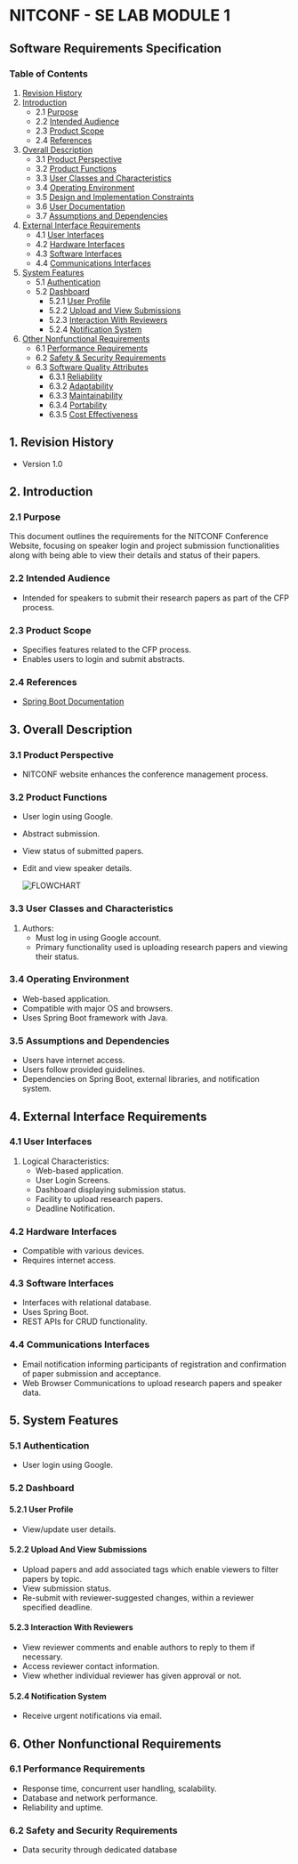 # NITCONF - SE LAB MODULE 1

## Software Requirements Specification

### Table of Contents
1. [Revision History](#1-revision-history)
2. [Introduction](#2-introduction)
   - 2.1 [Purpose](#21-purpose)
   - 2.2 [Intended Audience](#22-intended-audience)
   - 2.3 [Product Scope](#23-product-scope)
   - 2.4 [References](#24-references)
3. [Overall Description](#3-overall-description)
   - 3.1 [Product Perspective](#31-product-perspective)
   - 3.2 [Product Functions](#32-product-functions)
   - 3.3 [User Classes and Characteristics](#33-user-classes-and-characteristics)
   - 3.4 [Operating Environment](#34-operating-environment)
   - 3.5 [Design and Implementation Constraints](#35-design-and-implementation-constraints)
   - 3.6 [User Documentation](#36-user-documentation)
   - 3.7 [Assumptions and Dependencies](#37-assumptions-and-dependencies)
4. [External Interface Requirements](#4-external-interface-requirements)
   - 4.1 [User Interfaces](#41-user-interfaces)
   - 4.2 [Hardware Interfaces](#42-hardware-interfaces)
   - 4.3 [Software Interfaces](#43-software-interfaces)
   - 4.4 [Communications Interfaces](#44-communications-interfaces)
5. [System Features](#5-system-features)
   - 5.1 [Authentication](#51-authentication)
   - 5.2 [Dashboard](#52-dashboard)
      - 5.2.1 [User Profile](#521-user-profile)
      - 5.2.2 [Upload and View Submissions](#522-upload-and-view-submissions)
      - 5.2.3 [Interaction With Reviewers](#523-interaction-with-reviewers)
      - 5.2.4 [Notification System](#524-notification-system)
6. [Other Nonfunctional Requirements](#6-other-nonfunctional-requirements)
   - 6.1 [Performance Requirements](#61-performance-requirements)
   - 6.2 [Safety & Security Requirements](#62-safety-and-security-requirements)
   - 6.3 [Software Quality Attributes](#63-software-quality-attributes)
      - 6.3.1 [Reliability](#631-reliability)
      - 6.3.2 [Adaptability](#632-adaptability)
      - 6.3.3 [Maintainability](#633-maintainability)
      - 6.3.4 [Portability](#634-portability)
      - 6.3.5 [Cost Effectiveness](#635-cost-effectiveness)

## 1. Revision History
- Version 1.0 

## 2. Introduction
### 2.1 Purpose
This document outlines the requirements for the NITCONF Conference Website, focusing on speaker login and project submission functionalities along with being able to view their details and status of their papers.

### 2.2 Intended Audience
- Intended for speakers to submit their research papers as part of the CFP process.

### 2.3 Product Scope
- Specifies features related to the CFP process.
- Enables users to login and submit abstracts.

### 2.4 References
- [Spring Boot Documentation](https://spring.io/)

## 3. Overall Description
### 3.1 Product Perspective
- NITCONF website enhances the conference management process.

### 3.2 Product Functions
- User login using Google.
- Abstract submission.
- View status of submitted papers.
- Edit and view speaker details.

  ![FLOWCHART](https://github.com/mikasajaeger19/SE_LAB_Team8_NITCONF/blob/main/docs/flow_chart.png?raw=true)

### 3.3 User Classes and Characteristics
1. Authors:
   - Must log in using Google account.
   - Primary functionality used is uploading research papers and viewing their status.

### 3.4 Operating Environment
- Web-based application.
- Compatible with major OS and browsers.
- Uses Spring Boot framework with Java.

### 3.5 Assumptions and Dependencies
- Users have internet access.
- Users follow provided guidelines.
- Dependencies on Spring Boot, external libraries, and notification system.

## 4. External Interface Requirements
### 4.1 User Interfaces
1. Logical Characteristics:
   - Web-based application.
   - User Login Screens.
   - Dashboard displaying submission status.
   - Facility to upload research papers.
   - Deadline Notification.

### 4.2 Hardware Interfaces
- Compatible with various devices.
- Requires internet access.

### 4.3 Software Interfaces
- Interfaces with relational database.
- Uses Spring Boot.
- REST APIs for CRUD functionality.

### 4.4 Communications Interfaces
- Email notification informing participants of registration and confirmation of paper submission and acceptance.
- Web Browser Communications to upload research papers and speaker data.

## 5. System Features
### 5.1 Authentication
- User login using Google.

### 5.2 Dashboard
#### 5.2.1 User Profile
- View/update user details.

#### 5.2.2 Upload And View Submissions
- Upload papers and add associated tags which enable viewers to filter papers by topic.
- View submission status.
- Re-submit with reviewer-suggested changes, within a reviewer specified deadline.

#### 5.2.3 Interaction With Reviewers
- View reviewer comments and enable authors to reply to them if necessary.
- Access reviewer contact information.
- View whether individual reviewer has given approval or not.

#### 5.2.4 Notification System
- Receive urgent notifications via email.

## 6. Other Nonfunctional Requirements
### 6.1 Performance Requirements
- Response time, concurrent user handling, scalability.
- Database and network performance.
- Reliability and uptime.

### 6.2 Safety and Security Requirements
- Data security through dedicated database

